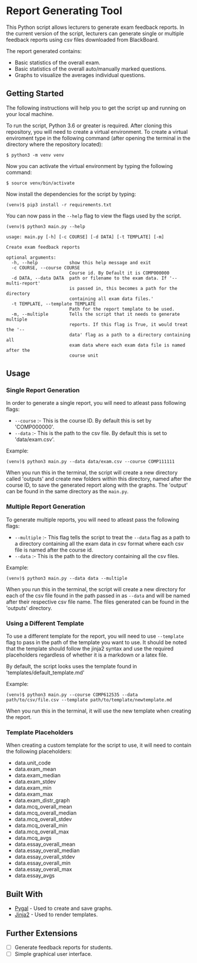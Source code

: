 # Report Generating Tool

This Python script allows lecturers to generate exam feedback reports. In the current version of the script, lecturers can generate single or multiple feedback reports using csv files downloaded from BlackBoard.

The report generated contains:
* Basic statistics of the overall exam.
* Basic statistics of the overall auto/manually marked questions.
* Graphs to visualize the averages individual questions.

## Getting Started
The following instructions will help you to get the script up and running on your local machine.

To run the script, Python 3.6 or greater is required. After cloning this repository, you will need to create a virtual environment. To create a virtual enviroment type in the following command (after opening the terminal in the directory where the repository located):
```
$ python3 -m venv venv
```

Now you can activate the virtual environment by typing the following command:
```
$ source venv/bin/activate
```

Now install the dependencies for the script by typing:
```
(venv)$ pip3 install -r requirements.txt
```

You can now pass in the `--help` flag to view the flags used by the script.

```
(venv)$ python3 main.py --help

usage: main.py [-h] [-c COURSE] [-d DATA] [-t TEMPLATE] [-m]

Create exam feedback reports

optional arguments:
  -h, --help            show this help message and exit
  -c COURSE, --course COURSE
                        Course id. By Default it is COMP000000
  -d DATA, --data DATA  path or filename to the exam data. If '--multi-report'
                        is passed in, this becomes a path for the directory
                        containing all exam data files.'
  -t TEMPLATE, --template TEMPLATE
                        Path for the report template to be used.
  -m, --multiple        Tells the script that it needs to generate multiple
                        reports. If this flag is True, it would treat the '--
                        data' flag as a path to a directory containing all
                        exam data where each exam data file is named after the
                        course unit
```

## Usage

### Single Report Generation
In order to generate a single report, you will need to atleast pass following flags:
* `--course` :- This is the course ID. By default this is set by 'COMP000000'.
* `--data` :- This is the path to the csv file. By default this is set to 'data/exam.csv'.

Example:
```
(venv)$ python3 main.py --data data/exam.csv --course COMP111111
```

When you run this in the terminal, the script will create a new directory called 'outputs' and create new folders within this directory, named after the course ID, to save the generated report along with the graphs. The 'output' can be found in the same directory as the `main.py`.

### Multiple Report Generation
To generate multiple reports, you will need to atleast pass the following flags:
* `--multiple` :- This flag tells the script to treat the `--data` flag as a path to a directory containing all the exam data in csv format where each csv file is named after the course id.
* `--data` :- This is the path to the directory containing all the csv files.

Example:
```
(venv)$ python3 main.py --data data --multiple
```
When you run this in the terminal, the script will create a new directory for each of the csv file found in the path passed in as `--data` and will be named after their respective csv file name. The files generated can be found in the 'outputs' directory.

### Using a Different Template
To use a different template for the report, you will need to use `--template` flag to pass in the path of the template you want to use. It should be noted that the template should follow the jinja2 syntax and use the required placeholders regardless of whether it is a markdown or a latex file.

By default, the script looks uses the template found in 'templates/default_template.md'

Example:
```
(venv)$ python3 main.py --course COMP612535 --data path/to/csv/file.csv --template path/to/template/newtemplate.md
```

When you run this in the terminal, it will use the new template when creating the report.

### Template Placeholders
When creating a custom template for the script to use, it will need to contain the following placeholders:

* data.unit_code
* data.exam_mean
* data.exam_median
* data.exam_stdev
* data.exam_min
* data.exam_max
* data.exam_distr_graph
* data.mcq_overall_mean
* data.mcq_overall_median
* data.mcq_overall_stdev
* data.mcq_overall_min
* data.mcq_overall_max
* data.mcq_avgs
* data.essay_overall_mean
* data.essay_overall_median
* data.essay_overall_stdev
* data.essay_overall_min
* data.essay_overall_max
* data.essay_avgs

## Built With

* [Pygal](http://www.pygal.org/en/stable/documentation/) - Used to create and save graphs.
* [Jinja2](https://jinja.palletsprojects.com/en/2.11.x/) - Used to render templates.

## Further Extensions
* [ ] Generate feedback reports for students.  
* [ ] Simple graphical user interface.  